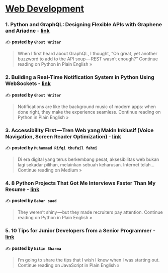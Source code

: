 
<h1><a href=https://medium.com/tag/web-development/recommended target="_blank" rel="noopener noreferrer">Web Development</a></h1>
<h3>1. Python and GraphQL: Designing Flexible APIs with Graphene and Ariadne - <a href="https://python.plainenglish.io/python-and-graphql-designing-flexible-apis-with-graphene-and-ariadne-000cfc8b4fd7?source=rss------web_development-5" target="_blank" rel="noopener noreferrer">link</a></h3>

✍️ **posted by `Ghost Writer`**

<blockquote>When I first heard about GraphQL, I thought, “Oh great, yet another buzzword to add to the API soup — REST wasn’t enough?”
Continue reading on Python in Plain English »</blockquote>

<h3>2. Building a Real-Time Notification System in Python Using WebSockets - <a href="https://python.plainenglish.io/building-a-real-time-notification-system-in-python-using-websockets-01cf013b03a3?source=rss------web_development-5" target="_blank" rel="noopener noreferrer">link</a></h3>

✍️ **posted by `Ghost Writer`**

<blockquote>Notifications are like the background music of modern apps: when done right, they make the experience seamless.
Continue reading on Python in Plain English »</blockquote>

<h3>3. Accessibility First — Tren Web yang Makin Inklusif (Voice Navigation, Screen Reader Optimization) - <a href="https://medium.com/@muhammadrifqi1719/accessibility-first-tren-web-yang-makin-inklusif-voice-navigation-screen-reader-optimization-3f5cb5c9c1c5?source=rss------web_development-5" target="_blank" rel="noopener noreferrer">link</a></h3>

✍️ **posted by `Muhammad Rifqi thufail fahmi`**

<blockquote>Di era digital yang terus berkembang pesat, aksesibilitas web bukan lagi sekadar pilihan, melainkan sebuah keharusan. Internet telah…
Continue reading on Medium »</blockquote>

<h3>4. 8 Python Projects That Got Me Interviews Faster Than My Resume - <a href="https://python.plainenglish.io/8-python-projects-that-got-me-interviews-faster-than-my-resume-b6b5a45f7672?source=rss------web_development-5" target="_blank" rel="noopener noreferrer">link</a></h3>

✍️ **posted by `Babar saad`**

<blockquote>They weren’t shiny — but they made recruiters pay attention.
Continue reading on Python in Plain English »</blockquote>

<h3>5. 10 Tips for Junior Developers from a Senior Programmer - <a href="https://javascript.plainenglish.io/10-tips-for-junior-developers-from-a-senior-programmer-cd65669c780a?source=rss------web_development-5" target="_blank" rel="noopener noreferrer">link</a></h3>

✍️ **posted by `Nitin Sharma`**

<blockquote>I’m going to share the tips that I wish I knew when I was starting out.
Continue reading on JavaScript in Plain English »</blockquote>

